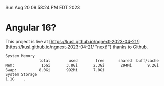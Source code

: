 Sun Aug 20 09:58:24 PM EDT 2023

# Angular 16?


This project is live at [https://kusl.github.io/ngnext-2023-04-21/](https://kusl.github.io/ngnext-2023-04-21/ "next!") thanks to Github.

```bash
System Memory
               total        used        free      shared  buff/cache   available
Mem:            15Gi       3.8Gi       2.3Gi       294Mi       9.2Gi        10Gi
Swap:          8.0Gi       992Mi       7.0Gi
System Storage
1.1G	.
